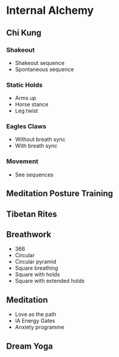 # Internal Alchemy

## Chi Kung

### Shakeout

- Shakeout sequence
- Spontaneous sequence

### Static Holds

- Arms up
- Horse stance
- Leg twist

### Eagles Claws

- Without breath sync
- With breath sync

### Movement

- See sequences

## Meditation Posture Training

## Tibetan Rites

## Breathwork

- 366
- Circular
- Circular pyramid
- Square breathing
- Square with holds
- Square with extended holds

## Meditation

- Love as the path
- IA Energy Gates
- Anxiety programme

## Dream Yoga
